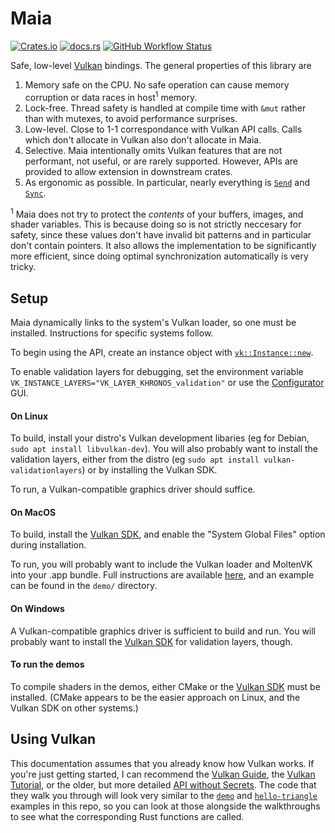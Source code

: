 # Maia

[![Crates.io](https://img.shields.io/crates/v/maia)](https://crates.io/crates/maia) [![docs.rs](https://img.shields.io/docsrs/maia)](https://docs.rs/maia/) [![GitHub Workflow Status](https://img.shields.io/github/workflow/status/danielkeller/maia/CI)](https://github.com/danielkeller/maia/actions/workflows/ci.yml)

Safe, low-level [Vulkan](https://en.wikipedia.org/wiki/Vulkan) bindings. The general properties of this library are

1. Memory safe on the CPU. No safe operation can cause memory corruption or data races in host<sup>1</sup> memory.
2. Lock-free. Thread safety is handled at compile time with `&mut` rather than with mutexes, to avoid performance surprises.
3. Low-level. Close to 1-1 correspondance with Vulkan API calls. Calls which don't allocate in Vulkan also don't allocate in Maia.
4. Selective. Maia intentionally omits Vulkan features that are not performant, not useful, or are rarely supported. However, APIs are provided to allow extension in downstream crates.
5. As ergonomic as possible. In particular, nearly everything is [`Send`](https://doc.rust-lang.org/std/marker/trait.Send.html) and [`Sync`](https://doc.rust-lang.org/std/marker/trait.Sync.html).

<sup>1</sup> Maia does not try to protect the _contents_ of your buffers, images, and shader variables. This is because doing so is not strictly neccesary for safety, since these values don't have invalid bit patterns and in particular don't contain pointers. It also allows the implementation to be significantly more efficient, since doing optimal synchronization automatically is very tricky.

## Setup

Maia dynamically links to the system's Vulkan loader, so one must be installed. Instructions for specific systems follow.

To begin using the API, create an instance object with [`vk::Instance::new`](crate::vk::Instance::new()).

To enable validation layers for debugging, set the environment variable `VK_INSTANCE_LAYERS="VK_LAYER_KHRONOS_validation"` or use the [Configurator](https://vulkan.lunarg.com/doc/view/latest/windows/vkconfig.html) GUI.

#### On Linux

To build, install your distro's Vulkan development libaries (eg for Debian, `sudo apt install libvulkan-dev`). You will also probably want to install the validation layers, either from the distro (eg `sudo apt install vulkan-validationlayers`) or by installing the Vulkan SDK.

To run, a Vulkan-compatible graphics driver should suffice.

#### On MacOS

To build, install the [Vulkan SDK](https://vulkan.lunarg.com/sdk/home), and enable the "System Global Files" option during installation.

To run, you will probably want to include the Vulkan loader and MoltenVK into your .app bundle. Full instructions are available [here](crate::macos_instructions), and an example can be found in the `demo/` directory.

#### On Windows

A Vulkan-compatible graphics driver is sufficient to build and run. You will probably want to install the [Vulkan SDK](https://vulkan.lunarg.com/sdk/home) for validation layers, though.

#### To run the demos

To compile shaders in the demos, either CMake or the [Vulkan SDK](https://vulkan.lunarg.com/sdk/home) must be installed. (CMake appears to be the easier approach on Linux, and the Vulkan SDK on other systems.)

## Using Vulkan

This documentation assumes that you already know how Vulkan works. If you're just getting started, I can recommend the [Vulkan Guide](https://vkguide.dev/docs/chapter_1), the [Vulkan Tutorial](https://vulkan-tutorial.com/), or the older, but more detailed [API without Secrets](https://www.intel.com/content/www/us/en/developer/articles/training/api-without-secrets-introduction-to-vulkan-part-1.html). The code that they walk you through will look very similar to the [`demo`](https://github.com/danielkeller/maia/tree/main/demo) and [`hello-triangle`](https://github.com/danielkeller/maia/tree/main/hello-triangle) examples in this repo, so you can look at those alongside the walkthroughs to see what the corresponding Rust functions are called.
